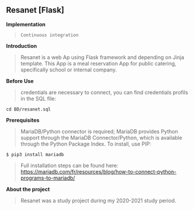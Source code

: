 ## Resanet [Flask]

**Implementation**

> `Continuous integration`

**Introduction**

>Resanet is a web Ap using Flask framework and depending on Jinja template. This App is a meal reservation App for public catering, specifically school or internal company.

**Before Use**

>credentials are necessary to connect, you can find credentials profils in the SQL file:
```Shell
cd BD/resanet.sql
```

**Prerequisites**

>MariaDB/Python connector is required; MariaDB provides Python support through the MariaDB Connector/Python, which is available through the Python Package Index. To install, use PIP:
```Shell
$ pip3 install mariadb
```

>Full installation steps can be found here: https://mariadb.com/fr/resources/blog/how-to-connect-python-programs-to-mariadb/

**About the project**

>Resanet was a study project during my 2020-2021 study period.
